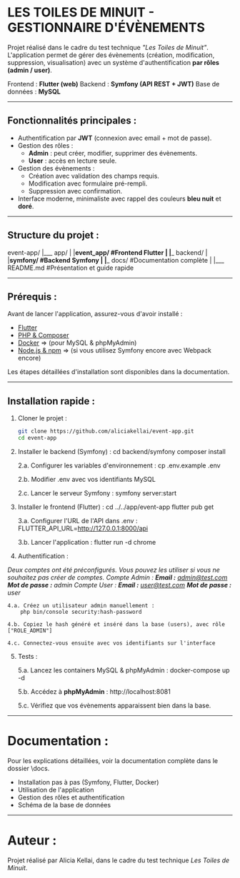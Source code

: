 # LES TOILES DE MINUIT - GESTIONNAIRE D'ÉVÈNEMENTS

Projet réalisé dans le cadre du test technique *"Les Toiles de Minuit"*.
L'application permet de gérer des évènements (création, modification, suppression, visualisation) avec un système d'authentification **par rôles (admin / user)**.

Frontend : **Flutter (web)**
Backend : **Symfony (API REST + JWT)**
Base de données : **MySQL**


------------------------------------------------


## Fonctionnalités principales :

- Authentification par **JWT** (connexion avec email + mot de passe).
- Gestion des rôles :
    - **Admin** : peut créer, modifier, supprimer des évènements.
    - **User** : accès en lecture seule.
- Gestion des évènements : 
    - Création avec validation des champs requis.
    - Modification avec formulaire pré-rempli.
    - Suppression avec confirmation.
- Interface moderne, minimaliste avec rappel des couleurs **bleu nuit** et **doré**.


------------------------------------------------


## Structure du projet :

event-app/
    |___ app/
    |       |__event_app/       #Frontend Flutter
    |
    |___ backend/
    |       |__symfony/         #Backend Symfony
    |
    |___ docs/                  #Documentation complète
    |
    |___ README.md              #Présentation et guide rapide


------------------------------------------------


## Prérequis :

Avant de lancer l'application, assurez-vous d'avoir installé :

- [Flutter](https://docs.flutter.dev/get-started/install)
- [PHP & Composer](https://getcomposer.org/download)
- [Docker](https://docs.docker.com/get-docker) => (pour MySQL & phpMyAdmin)
- [Node.js & npm](https://nodejs.org/) => (si vous utilisez Symfony encore avec Webpack encore)

Les étapes détaillées d'installation sont disponibles dans la documentation.


------------------------------------------------


## Installation rapide :

1. Cloner le projet :
    ```bash
    git clone https://github.com/aliciakellai/event-app.git
    cd event-app

2. Installer le backend (Symfony) :
    cd backend/symfony
    composer install

    2.a. Configurer les variables d'environnement :
        cp .env.example .env

    2.b. Modifier .env avec vos identifiants MySQL

    2.c. Lancer le serveur Symfony :
        symfony server:start

3. Installer le frontend (Flutter) :
    cd ../../app/event-app
    flutter pub get

    3.a. Configurer l'URL de l'API dans .env :
    FLUTTER_API_URL=http://127.0.0.1:8000/api

    3.b. Lancer l'application :
    flutter run -d chrome

4. Authentification :

*Deux comptes ont été préconfigurés. Vous pouvez les utiliser si vous ne souhaitez pas créer de comptes.*
*Compte Admin : **Email :** admin@test.com **Mot de passe :** admin*
*Compte User : **Email :** user@test.com **Mot de passe :** user*

    4.a. Créez un utilisateur admin manuellement :
        php bin/console security:hash-password

    4.b. Copiez le hash généré et inséré dans la base (users), avec rôle ["ROLE_ADMIN"]
    
    4.c. Connectez-vous ensuite avec vos identifiants sur l'interface

5. Tests :

    5.a. Lancez les containers MySQL & phpMyAdmin :
        docker-compose up -d

    5.b. Accédez à **phpMyAdmin** : http://localhost:8081

    5.c. Vérifiez que vos évènements apparaissent bien dans la base.



------------------------------------------------


# Documentation :

Pour les explications détaillées, voir la documentation complète dans le dossier \docs.
- Installation pas à pas (Symfony, Flutter, Docker)
- Utilisation de l'application
- Gestion des rôles et authentification
- Schéma de la base de données


------------------------------------------------


# Auteur :

Projet réalisé par Alicia Kellai, dans le cadre du test technique *Les Toiles de Minuit*.



